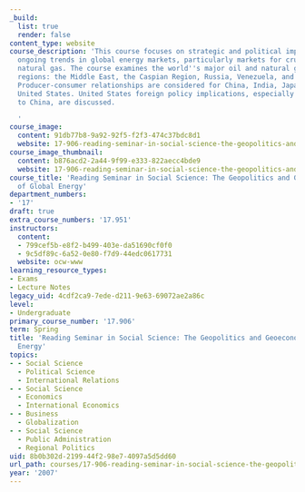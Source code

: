 ```yaml
---
_build:
  list: true
  render: false
content_type: website
course_description: 'This course focuses on strategic and political implications of
  ongoing trends in global energy markets, particularly markets for crude oil and
  natural gas. The course examines the world''s major oil and natural gas producing
  regions: the Middle East, the Caspian Region, Russia, Venezuela, and the North Sea.
  Producer-consumer relationships are considered for China, India, Japan, and the
  United States. United States foreign policy implications, especially with respect
  to China, are discussed.

  '
course_image:
  content: 91db77b8-9a92-92f5-f2f3-474c37bdc8d1
  website: 17-906-reading-seminar-in-social-science-the-geopolitics-and-geoeconomics-of-global-energy-spring-2007
course_image_thumbnail:
  content: b876acd2-2a44-9f99-e333-822aecc4bde9
  website: 17-906-reading-seminar-in-social-science-the-geopolitics-and-geoeconomics-of-global-energy-spring-2007
course_title: 'Reading Seminar in Social Science: The Geopolitics and Geoeconomics
  of Global Energy'
department_numbers:
- '17'
draft: true
extra_course_numbers: '17.951'
instructors:
  content:
  - 799cef5b-e8f2-b499-403e-da51690cf0f0
  - 9c5df89c-6a52-0e80-f7d9-44edc0617731
  website: ocw-www
learning_resource_types:
- Exams
- Lecture Notes
legacy_uid: 4cdf2ca9-7ede-d211-9e63-69072ae2a86c
level:
- Undergraduate
primary_course_number: '17.906'
term: Spring
title: 'Reading Seminar in Social Science: The Geopolitics and Geoeconomics of Global
  Energy'
topics:
- - Social Science
  - Political Science
  - International Relations
- - Social Science
  - Economics
  - International Economics
- - Business
  - Globalization
- - Social Science
  - Public Administration
  - Regional Politics
uid: 8b0b302d-2199-44f2-98e7-4097a5d5dd60
url_path: courses/17-906-reading-seminar-in-social-science-the-geopolitics-and-geoeconomics-of-global-energy-spring-2007
year: '2007'
---
```

